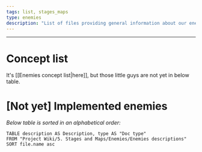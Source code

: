 ```yaml
---
tags: list, stages_maps
type: enemies
description: "List of files providing general information about our enemy units."
---
```


___

# Concept list

It's [[Enemies concept list|here]], but those little guys are not yet in below table.

# \[Not yet] Implemented enemies 
*Below table is sorted in an alphabetical order:*

```dataview
TABLE description AS Description, type AS "Doc type"
FROM "Project Wiki/5. Stages and Maps/Enemies/Enemies descriptions"
SORT file.name asc
```
